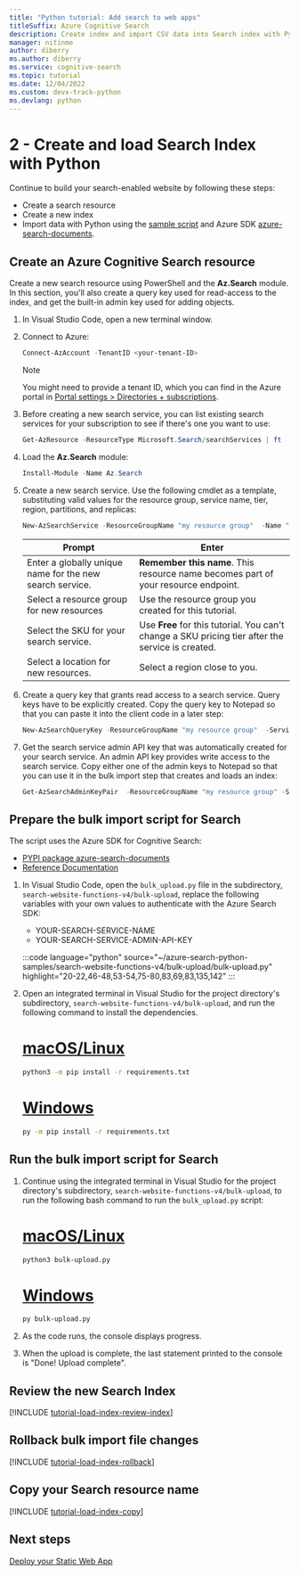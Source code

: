 ```yaml
---
title: "Python tutorial: Add search to web apps" 
titleSuffix: Azure Cognitive Search
description: Create index and import CSV data into Search index with Python using the PYPI package SDK azure-search-documents.
manager: nitinme
author: diberry
ms.author: diberry
ms.service: cognitive-search
ms.topic: tutorial
ms.date: 12/04/2022
ms.custom: devx-track-python
ms.devlang: python
---
```


# 2 - Create and load Search Index with Python

Continue to build your search-enabled website by following these steps:
* Create a search resource
* Create a new index
* Import data with Python using the [sample script](https://github.com/Azure-Samples/azure-search-python-samples/blob/main/search-website-functions-v4/bulk-upload/bulk-upload.py) and Azure SDK [azure-search-documents](https://pypi.org/project/azure-search-documents/).

## Create an Azure Cognitive Search resource

Create a new search resource using PowerShell and the **Az.Search** module. In this section, you'll also create a query key used for read-access to the index, and get the built-in admin key used for adding objects.

1. In Visual Studio Code, open a new terminal window.

1. Connect to Azure:

   ```powershell
   Connect-AzAccount -TenantID <your-tenant-ID>
   ```

   > [!NOTE]
   > You might need to provide a tenant ID, which you can find in the Azure portal in [Portal settings > Directories + subscriptions](../azure-portal/set-preferences.md).

1. Before creating a new search service, you can list existing search services for your subscription to see if there's one you want to use:

   ```powershell
   Get-AzResource -ResourceType Microsoft.Search/searchServices | ft
   ```

1. Load the **Az.Search** module: 

   ```powershell
   Install-Module -Name Az.Search
   ```

1. Create a new search service. Use the following cmdlet as a template, substituting valid values for the resource group, service name, tier, region, partitions, and replicas:

   ```powershell
   New-AzSearchService -ResourceGroupName "my resource group"  -Name "myDemoSearchSvc" -Sku "Free" -Location "West US" -PartitionCount 1 -ReplicaCount 1 -HostingMode Default
   ```

    |Prompt|Enter|
    |--|--|
    |Enter a globally unique name for the new search service.|**Remember this name**. This resource name becomes part of your resource endpoint.|
    |Select a resource group for new resources|Use the resource group you created for this tutorial.|
    |Select the SKU for your search service.|Use **Free** for this tutorial. You can't change a SKU pricing tier after the service is created.|
    |Select a location for new resources.|Select a region close to you.|

1. Create a query key that grants read access to a search service. Query keys have to be explicitly created. Copy the query key to Notepad so that you can paste it into the client code in a later step:

   ```powershell
   New-AzSearchQueryKey -ResourceGroupName "my resource group"  -ServiceName "myDemoSearchSvc" -Name "mySrchQueryKey"
   ```

1. Get the search service admin API key that was automatically created for your search service. An admin API key provides write access to the search service. Copy either one of the admin keys to Notepad so that you can use it in the bulk import step that creates and loads an index:

   ```powershell
   Get-AzSearchAdminKeyPair  -ResourceGroupName "my resource group" -ServiceName "myDemoSearchSvc" 
   ```

## Prepare the bulk import script for Search

The script uses the Azure SDK for Cognitive Search:

* [PYPI package azure-search-documents](https://pypi.org/project/azure-search-documents/)
* [Reference Documentation](/python/api/azure-search-documents)

1. In Visual Studio Code, open the `bulk_upload.py` file in the subdirectory,  `search-website-functions-v4/bulk-upload`, replace the following variables with your own values to authenticate with the Azure Search SDK:

    * YOUR-SEARCH-SERVICE-NAME
    * YOUR-SEARCH-SERVICE-ADMIN-API-KEY

    :::code language="python" source="~/azure-search-python-samples/search-website-functions-v4/bulk-upload/bulk-upload.py" highlight="20-22,46-48,53-54,75-80,83,69,83,135,142" :::

1. Open an integrated terminal in Visual Studio for the project directory's subdirectory, `search-website-functions-v4/bulk-upload`, and run the following command to install the dependencies. 

    # [macOS/Linux](#tab/linux-install)
    
    ```bash
    python3 -m pip install -r requirements.txt 
    ```
    
    # [Windows](#tab/windows-install)

    ```bash
    py -m pip install -r requirements.txt 
    ```

## Run the bulk import script for Search

1. Continue using the integrated terminal in Visual Studio for the project directory's subdirectory, `search-website-functions-v4/bulk-upload`, to run the following bash command to run the `bulk_upload.py` script:

    # [macOS/Linux](#tab/linux-run)
    
    ```bash
    python3 bulk-upload.py
    ```
    
    # [Windows](#tab/windows-run)

    ```bash
    py bulk-upload.py
    ```


1. As the code runs, the console displays progress. 
1. When the upload is complete, the last statement printed to the console is "Done! Upload complete".

## Review the new Search Index

[!INCLUDE [tutorial-load-index-review-index](includes/tutorial-add-search-website-load-index-review.md)]

## Rollback bulk import file changes

[!INCLUDE [tutorial-load-index-rollback](includes/tutorial-add-search-website-load-index-rollback-changes.md)]

## Copy your Search resource name

[!INCLUDE [tutorial-load-index-copy](includes/tutorial-add-search-website-load-index-copy-resource-name.md)]

## Next steps

[Deploy your Static Web App](tutorial-python-deploy-static-web-app.md)